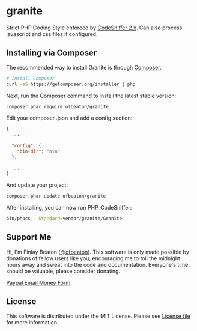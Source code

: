 # granite
Strict PHP Coding Style enforced by [CodeSniffer 2.x](https://github.com/squizlabs/PHP_CodeSniffer). Can also process javascript and css files if configured.

## Installing via Composer

The recommended way to install Granite is through
[Composer](http://getcomposer.org).

```bash
# Install Composer
curl -sS https://getcomposer.org/installer | php
```

Next, run the Composer command to install the latest stable version:

```bash
composer.phar require ofbeaton/granite
```

Edit your composer .json and add a config section:

```json
{
  ...
  
  "config": {
    "bin-dir": "bin"
  },
  
  ...
}
```

And update your project:

```bash
composer.phar update ofbeaton/granite
```

After installing, you can now run PHP_CodeSniffer:

```bash
bin/phpcs --Standard=vendor/granite/Granite
```

## Support Me

Hi, I'm Finlay Beaton ([@ofbeaton](https://github.com/ofbeaton)). This software is only made possible by donations of fellow users like you, encouraging me to toil the midnight hours away and sweat into the code and documentation. Everyone's time should be valuable, please consider donating.

[Paypal Email Money Form](https://www.paypal.com/cgi-bin/webscr?cmd=_donations&business=RDWQCGL5UD6DS&lc=CA&item_name=ofbeaton&item_number=granite&currency_code=CAD&bn=PP%2dDonationsBF%3abtn_donate_LG%2egif%3aNonHosted)

## License

This software is distributed under the MIT License. Please see [License file](LICENSE) for more information.
